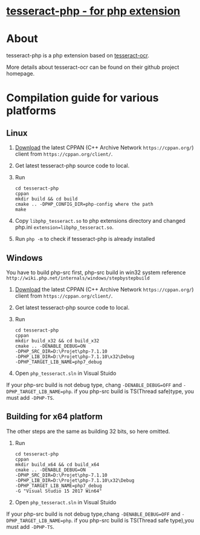 [tesseract-php - for php extension](https://github.com/ZhiyangLeeCN/tesseract-php)
===

# About

tesseract-php is a php extension based on [tesseract-ocr](https://github.com/tesseract-ocr/tesseract).

More details about tesseract-ocr can be found on their github project homepage.

# Compilation guide for various platforms

## Linux

1. [Download](https://cppan.org/client/) the latest CPPAN (C++ Archive Network `https://cppan.org/`) client from `https://cppan.org/client/`.

2. Get latest tesseract-php source code to local.

3. Run
    ```
    cd tesseract-php
    cppan
    mkdir build && cd build
    cmake .. -DPHP_CONFIG_DIR=php-config where the path
    make
    ```
4. Copy `libphp_tesseract.so` to php extensions directory and changed php.ini `extension=libphp_tesseract.so`.

5. Run `php -m` to check if tesseract-php is already installed

## Windows

You have to build php-src first, php-src build in win32 system reference `http://wiki.php.net/internals/windows/stepbystepbuild`

1. [Download](https://cppan.org/client/cppan-master-Windows-client.zip) the latest CPPAN (C++ Archive Network `https://cppan.org/`) client from `https://cppan.org/client/`.

2. Get latest tesseract-php source code to local.

3. Run
    ```
    cd tesseract-php
    cppan
    mkdir build_x32 && cd build_x32
    cmake .. -DENABLE_DEBUG=ON 
    -DPHP_SRC_DIR=D:\Projet\php-7.1.10 
    -DPHP_LIB_DIR=D:\Projet\php-7.1.10\x32\Debug 
    -DPHP_TARGET_LIB_NAME=php7_debug
    ```
4. Open `php_tesseract.sln` in Visual Stuido

If your php-src build is not debug type, chang `-DENABLE_DEBUG=OFF` and `-DPHP_TARGET_LIB_NAME=php`. if you php-src build is TS(Thread safe)type, you must add `-DPHP-TS`.

## Building for x64 platform

The other steps are the same as building 32 bits, so here omitted.

1. Run
    ```
    cd tesseract-php
    cppan
    mkdir build_x64 && cd build_x64
    cmake .. -DENABLE_DEBUG=ON 
    -DPHP_SRC_DIR=D:\Projet\php-7.1.10 
    -DPHP_LIB_DIR=D:\Projet\php-7.1.10\x32\Debug 
    -DPHP_TARGET_LIB_NAME=php7_debug 
    -G "Visual Studio 15 2017 Win64"
    ```
2. Open `php_tesseract.sln` in Visual Stuido

If your php-src build is not debug type,chang `-DENABLE_DEBUG=OFF` and `-DPHP_TARGET_LIB_NAME=php`. if you php-src build is TS(Thread safe type),you must add `-DPHP-TS`.
